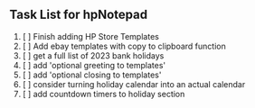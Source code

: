 ## Task List for hpNotepad

1. [ ] Finish adding HP Store Templates
2. [ ] Add ebay templates with copy to clipboard function
3. [ ] get a full list of 2023 bank holidays
4. [ ] add 'optional greeting to templates' 
5. [ ] add 'optional closing to templates'
6. [ ] consider turning holiday calendar into an actual calendar
7. [ ] add countdown timers to holiday section 